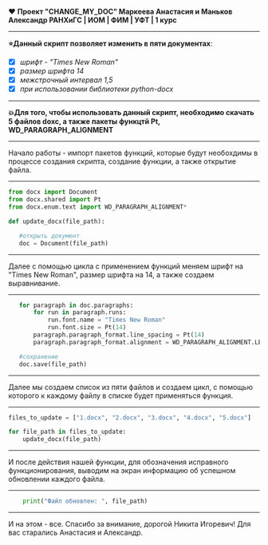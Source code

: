 :heart: **Проект "CHANGE_MY_DOC"
Маркеева Анастасия и Маньков Александр
РАНХиГС | ИОМ | ФИМ | УФТ | 1 курс**
***
**:star:Данный скрипт позволяет изменить в пяти документах**:
- [x] *шрифт - "Times New Roman"*
- [x] *размер шрифта 14*
- [x] *межстрочный интервал 1,5*
- [x] *при использовании библиотеки python-docx*
***
**:boom:Для того, чтобы использовать данный скрипт, необходимо скачать 5 файлов doxc, а также пакеты функцтй Pt, WD_PARAGRAPH_ALIGNMENT**
***
Начало работы - импорт пакетов функций, которые будут необохдимы в процессе создания скрипта, создание функции, а также открытие файла.
***
 ```python
from docx import Document
from docx.shared import Pt
from docx.enum.text import WD_PARAGRAPH_ALIGNMENT*

def update_docx(file_path):

    #открыть документ
    doc = Document(file_path)
```
***
Далее с помощью цикла с применением функций меняем шрифт на "Times New Roman", размер шрифта на 14, а также создаем выравнивание.
***
 ```python
    for paragraph in doc.paragraphs:
        for run in paragraph.runs:
            run.font.name = "Times New Roman"
            run.font.size = Pt(14)
        paragraph.paragraph_format.line_spacing = Pt(14)
        paragraph.paragraph_format.alignment = WD_PARAGRAPH_ALIGNMENT.LEFT

    #сохранение
    doc.save(file_path)
  ```
***
Далее мы создаем список из пяти файлов и создаем цикл, с помощью которого к каждому файлу в списке будет применяться функция.
***
```python
files_to_update = ["1.docx", "2.docx", "3.docx", "4.docx", "5.docx"]

for file_path in files_to_update:
    update_docx(file_path)
```
***
И после действия нашей функции, для обозначения исправного функционирования, выводим на экран информацию об успешном обновлении каждого файла.
***
```python
    print("Файл обновлен: ", file_path)
```
***
И на этом - все. Спасибо за внимание, дорогой Никита Игоревич! Для вас старались Анастасия и Александр.
